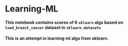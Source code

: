 # Learning-ML
#### This notebook contains scores of 6 `sklearn` algs based on `load_breast_cancer` dataset in `sklearn.datasets`
#### This is an attempt in learning ml algs from sklearn.
